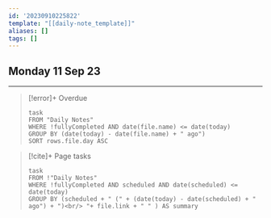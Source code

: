 ```yaml
---
id: '20230910225822'
template: "[[daily-note_template]]"
aliases: []
tags: []
---
```


## Monday 11 Sep 23





---

> [!error]+ Overdue 
> ```dataview
> task
> FROM "Daily Notes"
> WHERE !fullyCompleted AND date(file.name) <= date(today)
> GROUP BY (date(today) - date(file.name) + " ago")
> SORT rows.file.day ASC
> ```

> [!cite]+ Page tasks
> ```dataview
> task
> FROM !"Daily Notes"
> WHERE !fullyCompleted AND scheduled AND date(scheduled) <= date(today)
> GROUP BY (scheduled + " (" + (date(today) - date(scheduled) + " ago") + ")<br/> "+ file.link + " " ) AS summary
> ```
